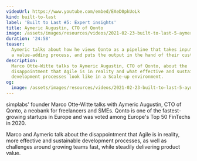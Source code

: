 ```yaml
---
videoUrl: https://www.youtube.com/embed/EAeD0pkUoLk
kind: built-to-last
label: 'Built to Last #5: Expert insights'
title: Aymeric Augustin, CTO of Qonto
image: /assets/images/resources/videos/2021-02-23-built-to-last-5-aymeric-augustin/aymeric.jpg
duration: '24:58'
teaser:
  Aymeric talks about how he views Qonto as a pipeline that takes input, runs
  a value-adding process, and puts the output in the hand of their customers.
description:
  Marco Otte-Witte talks to Aymeric Augustin, CTO of Qonto, about the
  disappointment that Agile is in reality and what effective and sustainable
  development processes look like in a Scale-up environment.
og:
  image: /assets/images/resources/videos/2021-02-23-built-to-last-5-aymeric-augustin/og-image.png
---
```


simplabs' founder Marco Otte-Witte talks with Aymeric Augustin, CTO of Qonto, a
neobank for freelancers and SMEs. Qonto is one of the fastest-growing startups
in Europe and was voted among Europe's Top 50 FinTechs in 2020.

Marco and Aymeric talk about the disappointment that Agile is in reality, more
effective and sustainable development processes, as well as challenges around
growing teams fast, while steadily delivering product value.
